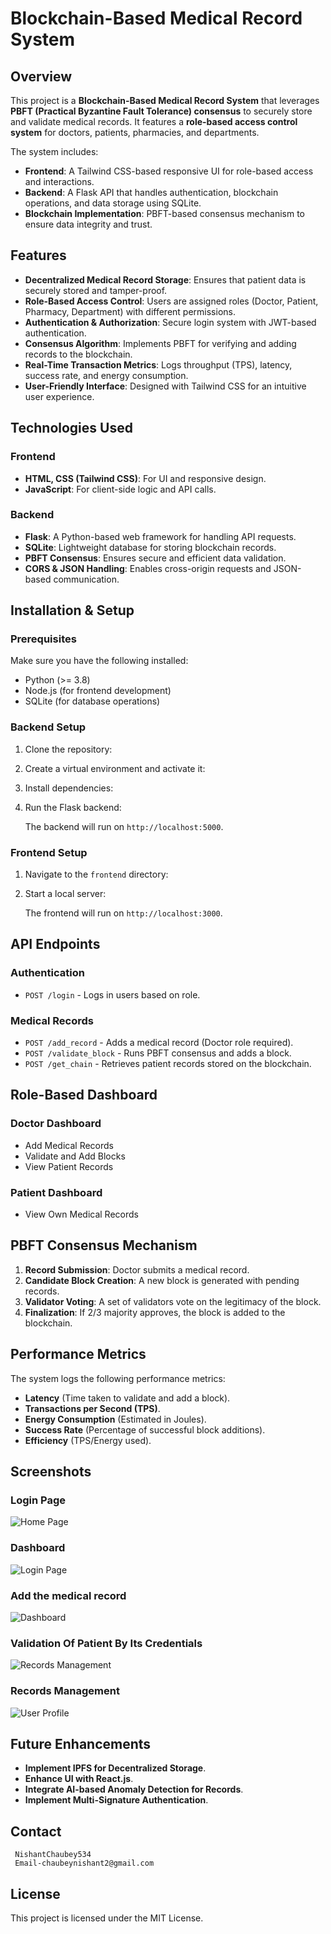 # Blockchain-Based Medical Record System

## Overview

This project is a **Blockchain-Based Medical Record System** that leverages **PBFT (Practical Byzantine Fault Tolerance) consensus** to securely store and validate medical records. It features a **role-based access control system** for doctors, patients, pharmacies, and departments.

The system includes:

- **Frontend**: A Tailwind CSS-based responsive UI for role-based access and interactions.
- **Backend**: A Flask API that handles authentication, blockchain operations, and data storage using SQLite.
- **Blockchain Implementation**: PBFT-based consensus mechanism to ensure data integrity and trust.

## Features

- **Decentralized Medical Record Storage**: Ensures that patient data is securely stored and tamper-proof.
- **Role-Based Access Control**: Users are assigned roles (Doctor, Patient, Pharmacy, Department) with different permissions.
- **Authentication & Authorization**: Secure login system with JWT-based authentication.
- **Consensus Algorithm**: Implements PBFT for verifying and adding records to the blockchain.
- **Real-Time Transaction Metrics**: Logs throughput (TPS), latency, success rate, and energy consumption.
- **User-Friendly Interface**: Designed with Tailwind CSS for an intuitive user experience.

## Technologies Used

### **Frontend**

- **HTML, CSS (Tailwind CSS)**: For UI and responsive design.
- **JavaScript**: For client-side logic and API calls.

### **Backend**

- **Flask**: A Python-based web framework for handling API requests.
- **SQLite**: Lightweight database for storing blockchain records.
- **PBFT Consensus**: Ensures secure and efficient data validation.
- **CORS & JSON Handling**: Enables cross-origin requests and JSON-based communication.

## Installation & Setup

### **Prerequisites**

Make sure you have the following installed:

- Python (>= 3.8)
- Node.js (for frontend development)
- SQLite (for database operations)

### **Backend Setup**

1. Clone the repository:

2. Create a virtual environment and activate it:

3. Install dependencies:

4. Run the Flask backend:

   The backend will run on `http://localhost:5000`.

### **Frontend Setup**

1. Navigate to the `frontend` directory:

2. Start a local server:

   The frontend will run on `http://localhost:3000`.

## API Endpoints

### **Authentication**

- `POST /login` - Logs in users based on role.

### **Medical Records**

- `POST /add_record` - Adds a medical record (Doctor role required).
- `POST /validate_block` - Runs PBFT consensus and adds a block.
- `POST /get_chain` - Retrieves patient records stored on the blockchain.

## Role-Based Dashboard

### **Doctor Dashboard**

- Add Medical Records
- Validate and Add Blocks
- View Patient Records

### **Patient Dashboard**

- View Own Medical Records

## PBFT Consensus Mechanism

1. **Record Submission**: Doctor submits a medical record.
2. **Candidate Block Creation**: A new block is generated with pending records.
3. **Validator Voting**: A set of validators vote on the legitimacy of the block.
4. **Finalization**: If 2/3 majority approves, the block is added to the blockchain.

## Performance Metrics

The system logs the following performance metrics:

- **Latency** (Time taken to validate and add a block).
- **Transactions per Second (TPS)**.
- **Energy Consumption** (Estimated in Joules).
- **Success Rate** (Percentage of successful block additions).
- **Efficiency** (TPS/Energy used).

## Screenshots  

### Login Page  
![Home Page](./Screen1.png)  

### Dashboard
![Login Page](./Screen2.png)  

### Add the medical record 
![Dashboard](./Screen3.png)  

### Validation Of Patient By Its Credentials   
![Records Management](./Screen4.png)  

### Records Management  
![User Profile](./Screen5.png)  

## Future Enhancements

- **Implement IPFS for Decentralized Storage**.
- **Enhance UI with React.js**.
- **Integrate AI-based Anomaly Detection for Records**.
- **Implement Multi-Signature Authentication**.

## Contact
     NishantChaubey534 
     Email-chaubeynishant2@gmail.com

## License

This project is licensed under the MIT License.

